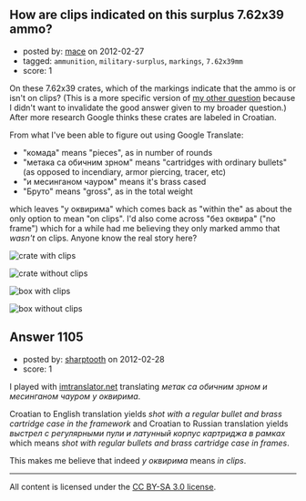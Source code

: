## How are clips indicated on this surplus 7.62x39 ammo?

- posted by: [mace](https://stackexchange.com/users/-1/163-mace) on 2012-02-27
- tagged: `ammunition`, `military-surplus`, `markings`, `7.62x39mm`
- score: 1

On these 7.62x39 crates, which of the markings indicate that the ammo is or isn't on clips? (This is a more specific version of [my other question](http://firearms.stackexchange.com/questions/1099/how-are-clips-indicated-on-russian-surplus-ammo-crates) because I didn't want to invalidate the good answer given to my broader question.) After more research Google thinks these crates are labeled in Croatian.

From what I've been able to figure out using Google Translate:

 - "комада" means "pieces", as in number of rounds
 - "метака са обичним зрном" means "cartridges with ordinary bullets" (as opposed to incendiary, armor piercing, tracer, etc)
 - "и месинганом чауром" means it's brass cased
 - "Бруто" means "gross", as in the total weight

which leaves "у оквирима" which comes back as "within the" as about the only option to mean "on clips". I'd also come across "без оквира" ("no frame") which for a while had me believing they only marked ammo that *wasn't* on clips. Anyone know the real story here?

![crate with clips][1]

![crate without clips][2]

![box with clips][3]

![box without clips][4]


  [1]: http://i.stack.imgur.com/st9Lu.jpg
  [2]: http://i.stack.imgur.com/s5IDv.jpg
  [3]: http://i.stack.imgur.com/yrzXs.jpg
  [4]: http://i.stack.imgur.com/9C9rY.jpg


## Answer 1105

- posted by: [sharptooth](https://stackexchange.com/users/-1/317-sharptooth) on 2012-02-28
- score: 1

<p>I played with <a href="http://imtranslator.net" rel="nofollow">imtranslator.net</a> translating <em>метак са обичним зрном и месинганом чауром у оквирима</em>.</p>

<p>Croatian to English translation yields <em>shot with a regular bullet and brass cartridge case in the framework</em> and Croatian to Russian translation yields <em>выстрел с регулярными пули и латунный корпус картриджа в рамках</em> which means <em>shot with regular bullets and brass cartridge case in frames</em>.</p>

<p>This makes me believe that indeed <em>у оквирима</em> means <em>in clips</em>.</p>




---

All content is licensed under the [CC BY-SA 3.0 license](https://creativecommons.org/licenses/by-sa/3.0/).
